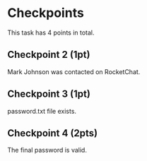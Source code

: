 # Checkpoints
This task has 4 points in total.

## Checkpoint 2 (1pt)

Mark Johnson was contacted on RocketChat.

## Checkpoint 3 (1pt)

password.txt file exists.

## Checkpoint 4 (2pts)

The final password is valid.